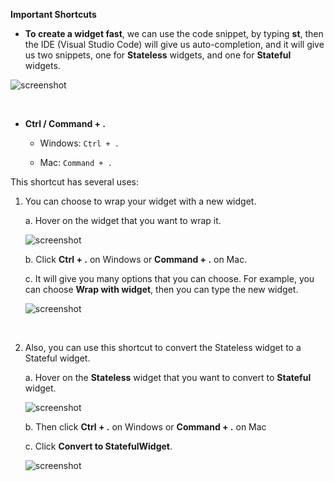 **Important Shortcuts**

- **To create a widget fast**, we can use the code snippet, by typing **st**, then the IDE (Visual Studio Code) will give us auto-completion, and it will give us two snippets, one for **Stateless** widgets, and one for **Stateful** widgets.

![screenshot](https://lh5.googleusercontent.com/5zbehphiCN6rdbGBQ5faCudWZ8zWsbzzexWBV2FsbzSx6t5gbatGzsy-stsffwEKBvGSFreJYPsS0rhdnvIgN1zSAXolResfcKExVIR3ThIDK_3EO73YFuB858TmGTwIZc-2MpYj)

​

- **Ctrl / Command + .**

  - Windows: `Ctrl + . `

  - Mac: `Command + .`

This shortcut has several uses:

1. You can choose to wrap your widget with a new widget.

   a. Hover on the widget that you want to wrap it.

   ![screenshot](https://lh6.googleusercontent.com/Ud8ZctY8Io50ihRiiN6KjsRQB4dJCgfwdeTVQNPH9qbXCbsa8wPh2Uyg_zwqctilMH8GcwrsCqd5bnn2edpcnPraMOUzngTP8dHBW0ijkQR96AHz8bZyTD_yxz7_Wwe1tu5kzWmj)

   b. Click **Ctrl + .** on Windows or **Command + .** on Mac.

   c. It will give you many options that you can choose. For example, you can choose **Wrap with widget**, then you can type the new widget.

   ![screenshot](https://lh5.googleusercontent.com/n5jfKCGM3_QvFNHLnloeApFME4agOtPtwpHiydqstiW-eqgZWjpm7vrRr8aA7YKZRYSIBC7mWsho3Fs_1ZTWXEcRcXB4Fwu92QAEUQa-5r93qj9bSCi6Z-N0yRTdaL1MF3fUeBL9)

   ​

2. Also, you can use this shortcut to convert the Stateless widget to a Stateful widget.

   a. Hover on the **Stateless** widget that you want to convert to **Stateful** widget.

   ![screenshot](https://lh4.googleusercontent.com/RDcvCS3FVNlLUKYCuZ9fV5BZPv2RqzPYE5p0eQ6dZ3FDsU9agGiXPCG7Kr6BFAUYi7nyPdfnGisKvj3Dkce1f0vcvKHHZzB1lpZwbxm-Nk6M6D3OB3sNG_Cwc2gM8ZLy47nJlyVB)​

   b. Then click **Ctrl + .** on Windows or **Command + .** on Mac

   c. Click **Convert to StatefulWidget**.

   ![screenshot](https://lh4.googleusercontent.com/ZyIFIXZay07NPHty6XtPCR0GvQFhAnLkuuA9Zt4mQaDk8OCQk7cNJhbFGrvVp2L9IROM9P808KFioWFrC3OsRf5KFcmRb6HZ4_mop-J-SXYBBvAaRxoO-qCfK232g86hN3ugIO-P)

   ​
